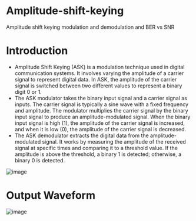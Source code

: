 # Amplitude-shift-keying
Amplitude shift keying modulation and demodulation and BER vs SNR

# Introduction
* Amplitude Shift Keying (ASK) is a modulation technique used in digital communication systems. It involves varying the amplitude of a carrier signal to represent digital data. In ASK, the amplitude of the carrier signal is switched between two different values to represent a binary digit 0 or 1.
* The ASK modulator takes the binary input signal and a carrier signal as inputs. The carrier signal is typically a sine wave with a fixed frequency and amplitude. The modulator multiplies the carrier signal by the binary input signal to produce an amplitude-modulated signal. When the binary input signal is high (1), the amplitude of the carrier signal is increased, and when it is low (0), the amplitude of the carrier signal is decreased.
* The ASK demodulator extracts the digital data from the amplitude-modulated signal. It works by measuring the amplitude of the received signal at specific times and comparing it to a threshold value. If the amplitude is above the threshold, a binary 1 is detected; otherwise, a binary 0 is detected.

![image](https://github.com/Vaishd30/Amplitude-shift-keying/assets/139155413/c5fbd3cf-dfa2-4bc2-a653-97b97c190240)

# Output Waveform
![image](https://github.com/Vaishd30/Amplitude-shift-keying/assets/139155413/a547e401-54fc-4983-b244-1d0af1226069)


